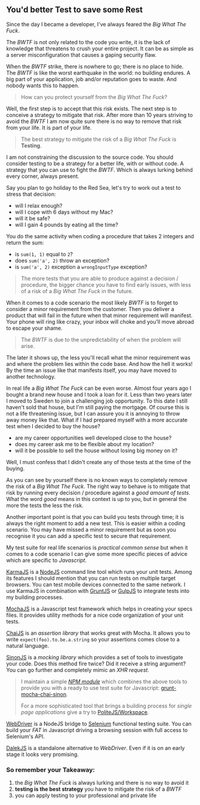 You'd better Test to save some Rest
---

Since the day I became a developer, I've always feared the _Big What The Fuck_. 

The _BWTF_ is not only related to the code you write, it is the lack of knowledge that threatens to crush your entire project. It can be as simple as a server misconfiguration that causes a gaping security flaw.

When the _BWTF_ strike, there is nowhere to go; there is no place to hide. The _BWTF_ is like the worst earthquake in the world: no building endures. A big part of your application, job and/or reputation goes to waste. And nobody wants this to happen.

> How can you protect yourself from the _Big What The Fuck_?

Well, the first step is to accept that this risk exists. The next step is to conceive a strategy to mitigate that risk. After more than 10 years striving to avoid the _BWTF_ I am now quite sure there is no way to remove that risk from your life. It is part of your life.

> The best strategy to mitigate the risk of a _Big What The Fuck_ is **Testing**.

I am not constraining the discussion to the source code. You should consider testing to be a strategy for a better life, with or without code. A strategy that you can use to fight the _BWTF_. Which is always lurking behind every corner, always present.

Say you plan to go holiday to the Red Sea, let's try to work out a test to stress that decision:

- will I relax enough?
- will I cope with 6 days without my Mac?
- will it be safe?
- will I gain 4 pounds by eating all the time?

You do the same activity when coding a procedure that takes 2 integers and return the sum:

- is `sum(1, 1)` equal to `2`?
- does `sum('a', 2)` throw an exception?
- is `sum('a', 2)` exception a `wrongInputType` exception?

> The more tests that you are able to produce against a decision / procedure, the bigger 
> chance you have to find early issues, with less of a risk of a _Big What The Fuck_ 
> in the future.

When it comes to a code scenario the most likely _BWTF_ is to forget to consider a minor requirement from the customer. Then you deliver a product that will fail in the future when that minor requirement will manifest. Your phone will ring like crazy, your inbox will choke and you'll move abroad to escape your shame.

> The _BWTF_ is due to the unpredictability of when the problem will arise. 

The later it shows up, the less you'll recall what the minor requirement was and where the problem lies within the code base. And how the hell it works! By the time an issue like that manifests itself, you may have moved to another technology.

In real life a _Big What The Fuck_ can be even worse. Almost four years ago I bought a brand new house and I took a loan for it. Less than two years later I moved to Sweden to join a challenging job opportunity. To this date I still haven't sold that house, but I'm still paying the mortgage. Of course this is not a life threatening issue, but I can assure you it is annoying to throw away money like that. What if I had prepared myself with a more accurate test when I decided to buy the house? 

- are my career opportunities well developed close to the house?
- does my career ask me to be flexible about my location?
- will it be possible to sell the house without losing big money on it?

Well, I must confess that I didn't create any of those tests at the time of the buying.

As you can see by yourself there is no known ways to completely remove the risk of a _Big What The Fuck_. The right way to behave is to mitigate that risk by running every decision / procedure against a _good amount of tests_. What the word _good_ means in this context is up to you, but in general the more the tests the less the risk. 

Another important point is that you can build you tests through time; it is always the right moment to add a new test. This is easier within a coding scenario. You may have missed a minor requirement but as soon you recognise it you can add a specific test to secure that requirement.

My test suite for real life scenarios is _practical common sense_ but when it comes to a code scenario I can give some more specific pieces of advice which are specific to _Javascript_.

[KarmaJS](http://karma-runner.github.io/0.12/index.html) is a [NodeJS](nodejs.org) command line tool which runs your unit tests. Among its features I should mention that you can run tests on multiple target browsers. You can test mobile devices connected to the same network. I use KarmaJS in combination with [GruntJS](http://gruntjs.com/) or [GulpJS](http://gulpjs.com/) to integrate tests into my building processes.

[MochaJS](http://mochajs.org/) is a Javascript test framework which helps in creating your specs files. It provides utility methods for a nice code organization of your unit tests.

[ChaiJS](http://chaijs.com/) is an _assertion library_ that works great with Mocha. It allows you to write `expect(foo).to.be.a.string` so your assertions comes close to a natural language.

[SinonJS](http://sinonjs.org/) is a _mocking library_ which provides a set of tools to investigate your code. Does this method fire twice? Did it receive a string argument? You can go further and completely mimic an _XHR request_.

> I maintain a simple _[NPM module](npmjs.org)_ which combines the above tools to provide 
> you with a ready to use test suite for Javascript: 
> [grunt-mocha-chai-sinon](https://www.npmjs.com/package/grunt-mocha-chai-sinon).
>
> For a more sophisticated tool that brings a building process for _single page applications_
> give a try to [PoliteJS/Workspace](https://github.com/PoliteJS/workspace).


[WebDriver](http://www.webdriver.io/) is a NodeJS bridge to [Selenium](http://www.seleniumhq.org/) functional testing suite. You can build your _FAT_ in Javascript driving a browsing session with full access to Selenium's API.

[DalekJS](http://dalekjs.com/) is a standalone alternative to _WebDriver_. Even if it is on an early stage it looks very promising.

### So remember your Takeaway:

1. the _Big What The Fuck_ is always lurking and there is no way to avoid it
2. **testing is the best strategy** you have to mitigate the risk of a _BWTF_
3. you can apply testing to your professional and private life




